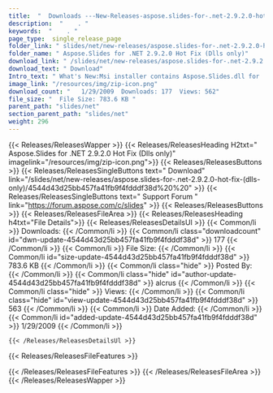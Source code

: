 ```yaml
---
title:  "  Downloads ---New-Releases-aspose.slides-for-.net-2.9.2.0-hot-fix-(dlls-only) . " 
description:  "    . " 
keywords:  "    . " 
page_type:  single_release_page
folder_link: " slides/net/new-releases/aspose.slides-for-.net-2.9.2.0-hot-fix-(dlls-only)/"
folder_name: " Aspose.Slides for .NET 2.9.2.0 Hot Fix (Dlls only)"
download_link: " /slides/net/new-releases/aspose.slides-for-.net-2.9.2.0-hot-fix-(dlls-only)/4544d43d25bb457fa41fb9f4fdddf38d"
download_text: " Download"
Intro_text: " What's New:Msi installer contains Aspose.Slides.dll for .NET 2.0.Metafiles conve..."
image_link: "/resources/img/zip-icon.png"
download_count: "   1/29/2009  Downloads: 177  Views: 562"
file_size: "  File Size: 783.6 KB "
parent_path: "slides/net"
section_parent_path: "slides/net"
weight: 296 
---
```


{{< Releases/ReleasesWapper >}}
  {{< Releases/ReleasesHeading H2txt=" Aspose.Slides for .NET 2.9.2.0 Hot Fix (Dlls only)" imagelink="/resources/img/zip-icon.png">}}
  {{< Releases/ReleasesButtons >}}
    {{< Releases/ReleasesSingleButtons text=" Download" link="/slides/net/new-releases/aspose.slides-for-.net-2.9.2.0-hot-fix-(dlls-only)/4544d43d25bb457fa41fb9f4fdddf38d%20%20" >}}
    {{< Releases/ReleasesSingleButtons text=" Support Forum " link="https://forum.aspose.com/c/slides" >}}
  {{< Releases/ReleasesButtons >}}
  {{< Releases/ReleasesFileArea >}}
    {{< Releases/ReleasesHeading h4txt="File Details">}}
    {{< Releases/ReleasesDetailsUl >}}
            {{< Common/li  >}} Downloads: {{< /Common/li >}} 
      {{< Common/li class="downloadcount" id="dwn-update-4544d43d25bb457fa41fb9f4fdddf38d" >}} 177 {{< /Common/li >}} 
      {{< Common/li  >}} File Size: {{< /Common/li >}} 
      {{< Common/li id="size-update-4544d43d25bb457fa41fb9f4fdddf38d" >}} 783.6 KB {{< /Common/li >}} 
      {{< Common/li  class="hide" >}} Posted By: {{< /Common/li >}} 
      {{< Common/li class="hide" id="author-update-4544d43d25bb457fa41fb9f4fdddf38d" >}} alcrus {{< /Common/li >}} 
      {{< Common/li class="hide"  >}} Views: {{< /Common/li >}} 
      {{< Common/li class="hide" id="view-update-4544d43d25bb457fa41fb9f4fdddf38d" >}} 563 {{< /Common/li >}} 
      {{< Common/li  >}} Date Added: {{< /Common/li >}} 
      {{< Common/li id="added-update-4544d43d25bb457fa41fb9f4fdddf38d" >}} 1/29/2009 {{< /Common/li >}} 

    {{< /Releases/ReleasesDetailsUl >}}

  {{< Releases/ReleasesFileFeatures >}}
      
  {{< /Releases/ReleasesFileFeatures >}}
 {{< /Releases/ReleasesFileArea >}}
{{< /Releases/ReleasesWapper >}}


